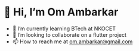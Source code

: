 # 👋 Hi, I’m Om Ambarkar

- 🌱 I’m currently learning BTech at NKOCET
- 💞️ I’m looking to collaborate on a flutter project
- 📫 How to reach me at om.ambarkar@gmail.com

  

<!---
hey-om7/hey-om7 is a ✨ special ✨ repository because its `README.md` (this file) appears on your GitHub profile.
You can click the Preview link to take a look at your changes.
--->
